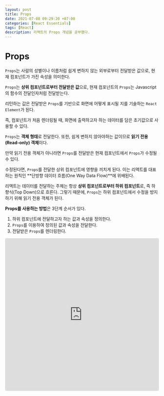 ```yaml
---
layout: post
title: Props
date: 2021-07-08 09:29:20 +07:00
categories: [React Essentials]
tags: [React]
description: 리액트의 Props 개념을 공부했다.
---
```


# Props

`Props`는 사람의 성별이나 이름처럼 쉽게 변하지 않는 외부로부터 전달받은 값으로, 현재 컴포넌트가 가진 속성을 의미한다.

`Props`는 **상위 컴포넌트로부터 전달받은 값**으로, 현재 컴포넌트의 `Props`는 Javascript의 함수의 전달인자처럼 전달받는다.

리턴하는 값은 전달받은 `Props`를 기반으로 화면에 어떻게 표시될 지를 기술하는 `React Element`가 된다.

즉, 컴포넌트가 처음 렌더링될 때, 화면에 출력하고자 하는 데이터를 담은 초기값으로 사용할 수 있다.

`Props`는 **객체 형태**로 전달한다. 또한, 쉽게 변하지 않아야하는 값이므로 **읽기 전용(Read-only) 객체**이다.

만약 읽기 전용 객체가 아니라면 `Props`를 전달받은 현재 컴포넌트에서 `Props`가 수정될 수 있다.

수정된다면, `Props`를 전달한 상위 컴포넌트에 영향을 끼치게 된다.
이는 리액트를 대표하는 원칙인 **단방향 데이터 흐름(One Way Data Flow)**에 위배된다.

리액트는 데이터를 전달하는 주체는 항상 **상위 컴포넌트로부터 하위 컴포넌트**로, 즉 하향식(Top Down)으로 흐른다. 그렇기 때문에, `Props`는 하위 컴포넌트에서 수정을 방지하기 위해 읽기 전용 객체가 된다.

**Props를 사용하는 방법**은 3단계 순서가 있다.

1. 하위 컴포넌트에 전달하고자 하는 값과 속성을 정의한다.
2. `Props`를 이용하여 정의된 값과 속성을 전달한다.
3. 전달받은 `Props`를 렌더링한다.

<iframe src="https://codesandbox.io/embed/rough-grass-pohcw?fontsize=14&hidenavigation=1&theme=dark"
     style="width:100%; height:500px; border:0; border-radius: 4px; overflow:hidden;"
     title="rough-grass-pohcw"
     allow="accelerometer; ambient-light-sensor; camera; encrypted-media; geolocation; gyroscope; hid; microphone; midi; payment; usb; vr; xr-spatial-tracking"
     sandbox="allow-forms allow-modals allow-popups allow-presentation allow-same-origin allow-scripts"
   ></iframe>

